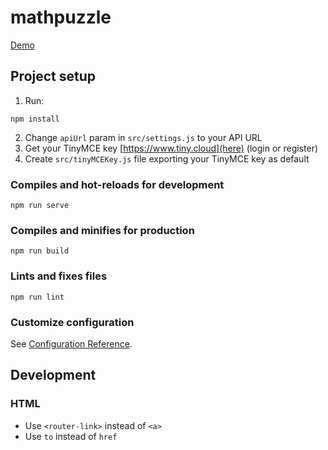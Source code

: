 # mathpuzzle

[Demo](https://scipuzzle.ru)

## Project setup
1. Run:
```
npm install
```
2. Change `apiUrl` param in `src/settings.js` to your API URL
3. Get your TinyMCE key [https://www.tiny.cloud](here) (login or register)
4. Create `src/tinyMCEKey.js` file exporting your TinyMCE key as default

### Compiles and hot-reloads for development
```
npm run serve
```

### Compiles and minifies for production
```
npm run build
```

### Lints and fixes files
```
npm run lint
```

### Customize configuration
See [Configuration Reference](https://cli.vuejs.org/config/).

## Development
### HTML
- Use `<router-link>` instead of `<a>`
- Use `to` instead of `href`
